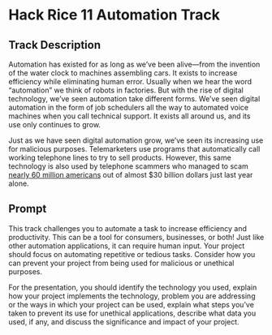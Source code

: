 # Hack Rice 11 Automation Track

## Track Description
Automation has existed for as long as we’ve been alive—from the invention of the water clock to machines assembling cars. It exists to increase efficiency while eliminating human error. Usually when we hear the word “automation” we think of robots in factories. But with the rise of digital technology, we’ve seen automation take different forms. We’ve seen digital automation in the form of job schedulers all the way to automated voice machines when you call technical support. It exists all around us, and its use only continues to grow.

Just as we have seen digital automation grow, we’ve seen its increasing use for malicious purposes. Telemarketers use programs that automatically call working telephone lines to try to sell products. However, this same technology is also used by telephone scammers who managed to scam [nearly 60 million americans](https://truecaller.blog/2021/06/28/us-spam-scam-report-21/) out of almost $30 billion dollars just last year alone.

## Prompt
This track challenges you to automate a task to increase efficiency and productivity. This can be a tool for consumers, businesses, or both! Just like other automation applications, it can require human input. Your project should focus on automating repetitive or tedious tasks. Consider how you can prevent your project from being used for malicious or unethical purposes. 

For the presentation, you should identify the technology you used, explain how your project implements the technology, problem you are addressing or the ways in which your project can be used, explain what steps you’ve taken to prevent its use for unethical applications, describe what data you used, if any, and discuss the significance and impact of your project.
